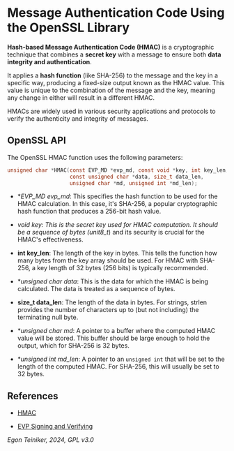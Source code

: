 # Message Authentication Code Using the OpenSSL Library 

**Hash-based Message Authentication Code (HMAC)** is a cryptographic technique that 
combines a **secret key** with a message to ensure both **data integrity and authentication**. 

It applies a **hash function** (like SHA-256) to the message and the key in a specific way, 
producing a fixed-size output known as the HMAC value. This value is unique to the combination 
of the message and the key, meaning any change in either will result in a different HMAC. 

HMACs are widely used in various security applications and protocols to verify the authenticity 
and integrity of messages.


## OpenSSL API 

The OpenSSL HMAC function uses the following parameters:
```C
unsigned char *HMAC(const EVP_MD *evp_md, const void *key, int key_len,
                    const unsigned char *data, size_t data_len,
                    unsigned char *md, unsigned int *md_len);
```

* **EVP_MD *evp_md**: This specifies the hash function to be used for the 
    HMAC calculation. In this case, it's SHA-256, a popular cryptographic 
    hash function that produces a 256-bit hash value.

* **void *key**: This is the secret key used for HMAC computation. It should be 
    a sequence of bytes (unit8_t*) and its security is crucial for the 
    HMAC's effectiveness.

* **int key_len**: The length of the key in bytes. This tells the function how 
    many bytes from the key array should be used.
    For HMAC with SHA-256, a key length of 32 bytes (256 bits) is typically 
    recommended. 

* **unsigned char *data**: This is the data for which the HMAC is being calculated. 
    The data is treated as a sequence of bytes.

* **size_t data_len**: The length of the data in bytes. For strings, strlen provides 
    the number of characters up to (but not including) the terminating null byte.

* **unsigned char *md**: A pointer to a buffer where the computed HMAC value will be 
    stored. This buffer should be large enough to hold the output, which 
    for SHA-256 is 32 bytes.

* **unsigned int *md_len**: A pointer to an `unsigned int` that will be set to the length of 
    the computed HMAC. For SHA-256, this will usually be set to 32 bytes.


## References

* [HMAC](https://www.openssl.org/docs/man3.1/man3/HMAC.html)

* [EVP Signing and Verifying](https://wiki.openssl.org/index.php/EVP_Signing_and_Verifying)

*Egon Teiniker, 2024, GPL v3.0* 
